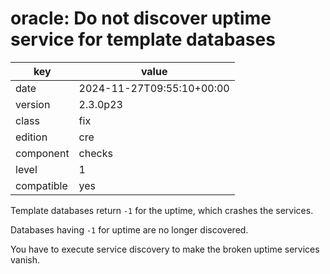 [//]: # (werk v2)
# oracle: Do not discover uptime service for template databases

key        | value
---------- | ---
date       | 2024-11-27T09:55:10+00:00
version    | 2.3.0p23
class      | fix
edition    | cre
component  | checks
level      | 1
compatible | yes

Template databases return `-1` for the uptime, which crashes the services.

Databases having `-1` for uptime are no longer discovered.

You have to execute service discovery to make the broken uptime services vanish.
